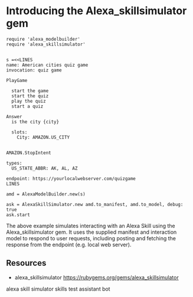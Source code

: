 # Introducing the Alexa_skillsimulator gem


    require 'alexa_modelbuilder'
    require 'alexa_skillsimulator'


    s =<<LINES
    name: American cities quiz game
    invocation: quiz game

    PlayGame

      start the game
      start the quiz
      play the quiz
      start a quiz  

    Answer
      is the city {city}

      slots:
        City: AMAZON.US_CITY


    AMAZON.StopIntent

    types: 
      US_STATE_ABBR: AK, AL, AZ

    endpoint: https://yourlocalwebserver.com/quizgame
    LINES

    amd = AlexaModelBuilder.new(s)

    ask = AlexaSkillSimulator.new amd.to_manifest, amd.to_model, debug: true
    ask.start

The above example simulates interacting with an Alexa Skill using the Alexa_skillsimulator gem. It uses the supplied manifest and interaction model to respond to user requests, including posting and fetching the response from the endpoint (e.g. local web server).

## Resources

* alexa_skillsimulator https://rubygems.org/gems/alexa_skillsimulator

alexa skill simulator skills test assistant bot
